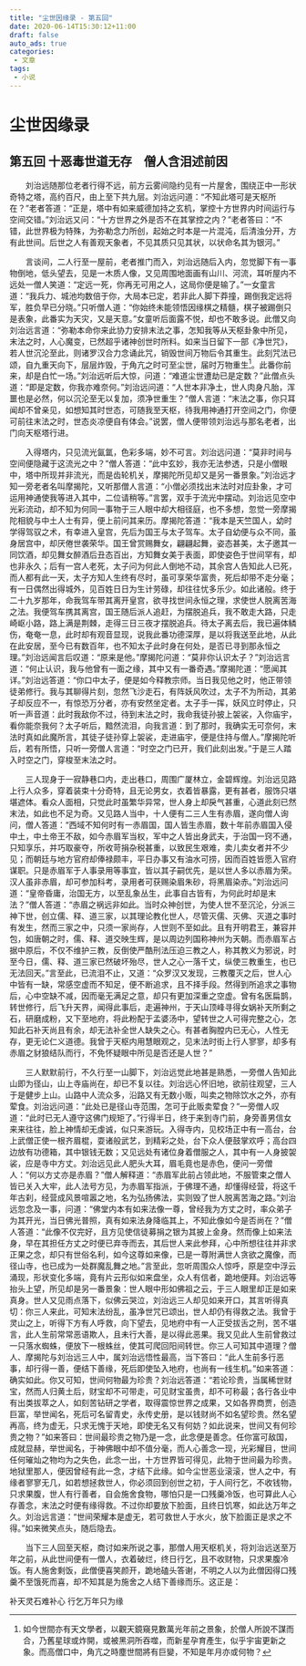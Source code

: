 ```yaml
---
title: "尘世因缘录 - 第五回"
date: 2020-06-14T15:30:12+11:00
draft: false
auto_ads: true
categories:
 - 文章
tags:
 - 小说
---
```

# 尘世因缘录

## 第五回 十恶毒世道无存　僧人含泪述前因

　　刘治远随那位老者行得不远，前方云雾间隐约见有一片屋舍，围绕正中一形状奇特之塔，高约百尺，由上至下共九层。刘治远问道：“不知此塔可是天枢所在？”老者答道：“正是，塔中有如来威德加持之玄机，掌控十方世界内时间运行与空间交错。”刘治远又问：“十方世界之外是否不在其掌控之内？”老者答曰：“不错，此世界极为特殊，为弥勒念力所创，起始之时本是一片混沌，后清浊分开，方有此世间。后世之人有善观天象者，不见其质只见其状，以状命名其为银河。”

　　言谈间，二人行至一屋前，老者推门而入，刘治远随后入内，忽觉脚下有一事物倒地，低头望去，见是一木质人像，又见周围地面画有山川、河流，耳听屋内不远处一僧人笑道：“定远一死，你再无可用之人，这局你便是输了。”一女童言道：“我兵力、城池均数倍于你，大局本已定，若非此人脚下莽撞，踢倒我定远将军，胜负早已分晓。”只听僧人道：“你始终未能领悟因缘棋之精髓，棋子被踢倒只是表象，此番实为天灾，又是天意。”女童听后面露不悦，却也不敢多说。此僧又向刘治远言道：“弥勒本命你来此协力安排末法之事，怎知我等从天枢卦象中所见，末法之时，人心魔变，已然超乎诸神创世时所料。如来当日留下一部《净世咒》，若人世沉沦至此，则诸罗汉合力念诵此咒，销毁世间万物后令其重生。此刻咒法已颂，自九重天向下，层层炸毁，于角亢之时可至尘世，届时万物重生[^1]。此番你前来，却是白忙一场。”刘治远听后大惊，问道：“难道尘世遭劫已是定数？”此僧点头道：“即是定数，你我亦难奈何。”刘治远问道：“人世本非净土，世人肉身凡胎，浑噩也是必然，何以沉沦至无以复加，须净世重生？”僧人言道：“末法之事，你只耳闻却不曾亲见，如想知其时世态，可随我至天枢，待我用神通打开空间之门，你便可前往末法之时，世态炎凉便自有体会。”说罢，僧人便带领刘治远与那名老者，出门向天枢塔行进。

　　入得塔内，只见流光氤氲，色彩多端，妙不可言。刘治远问道：“莫非时间与空间便隐藏于这流光之中？”僧人答道：“此中玄妙，我亦无法参透，只是小僧眼中，塔中所现并非流光，而是齿轮机关，摩揭陀所见却又是另一番景象。”刘治远才知一旁老者名叫摩揭陀，又听那僧人言道：“小僧必须找出末法时对应卦象，才可运用神通使我等进入其中，二位请稍等。”言罢，双手于流光中摆动。刘治远见空中光彩流动，却不知为何同一事物于三人眼中却大相径庭，也不多想，忽觉一旁摩揭陀相貌与中土人士有异，便上前问其来历。摩揭陀答道：“我本是天竺国人，幼时学得驾驭之术，有幸进入皇宫，先后为国王与太子驾车。太子自幼便与众不同，虽身居宫中，却厌倦世袭荣华。国王曾赏赐舞女，翩翩起舞，姿态甚美，太子邀其一同饮酒，却见舞女醉酒后丑态百出，方知舞女美于表面，即使姿色于世间罕有，却也非永久；后有一宫人老死，太子问为何此人倒地不动，其余宫人告知此人已死，而人都有此一天，太子方知人生终有尽时，虽可享荣华富贵，死后却带不走分毫；有一日偶然出得城外，见百姓日日为生计劳碌，却往往忧多乐少。如此诸般。终于二十九岁那年，命我驾车带其离开皇宫，欲寻找世间永恒之理，求使世人脱离苦海之法。我便驾车携其离宫，国王随后派人追赶，为摆脱追兵，我不敢走大路，只走崎岖小路，路上满是荆棘，走得三日三夜才摆脱追兵。待太子离去后，我已遍体鳞伤，奄奄一息，此时却有观音显现，说我此番功德深厚，是以将我送至此地，从此在此安居，至今已有数百年，也不知太子此时身在何处，是否已寻到那永恒之理。”刘治远闻言后叹道：“原来是他。”摩揭陀问道：“莫非你认识太子？”刘治远言道：“何止认识，我与他曾有一面之缘，其中又有一番奇遇。”摩揭陀道：“愿闻其详。”刘治远答道：“你口中太子，便是如今释教宗师。当日我见他之时，他正带领徒弟修行。我与其聊得片刻，忽然飞沙走石，有阵妖风吹过，太子不为所动，其弟子却反应不一，有惊恐万分者，亦有安然坐定者。太子手一挥，妖风立时停止，只听一声音道：此时我敌你不过，待到末法之时，我命我徒孙披上袈裟，入你庙宇，看你能奈我何？太子听后，黯然流泪，向我言道：到了那时，我确实无可奈何，末法时真如此魔所言，其徒子徒孙穿上袈裟，走进庙宇，便是住持与僧人。”摩揭陀听后，若有所悟，只听一旁僧人言道：“时空之门已开，我们此刻出发。”于是三人踏入时空之门，穿梭至末法之时。

　　三人现身于一寂静巷口内，走出巷口，周围广厦林立，金碧辉煌。刘治远见路上行人众多，穿着装束十分奇特，且无论男女，衣着皆暴露，更有甚者，服饰只堪堪遮体。看众人面相，只觉此时虽繁华异常，世人身上却戾气甚重，心道此刻已然末法，如此也不足为奇。又见路人当中，十人便有二三人生有赤眉，遂向僧人询问，僧人答道：“西域不知何时有一赤眉国，国人皆生赤眉，数十年前赤眉国入侵中土，中土帝王不敌，如今赤眉军当权，军中之人皆出身武夫，于治国一窍不通，只知享乐，并巧取豪夺，所收苛捐杂税甚重，以致民生艰难，卖儿卖女者并不少见；而朝廷与地方官府却俸禄颇丰，平日办事又有油水可捞，因而百姓皆愿入官府谋职。只是赤眉军于人事录用等事宜，皆以其子嗣优先，是以世人多以赤眉为荣。汉人虽非赤眉，却可参加科考，录用者可获赐染眉朱砂，将黑眉染赤。”刘治远问道：“皇帝昏庸，治国无方，以至乱象丛生，此事自古皆有，为何此时却是末法？”僧人答道：“赤眉之祸远非如此。当时众神创世，为使人世不至沉沦，分派三神下世，创立儒、释、道三家，以其理论教化世人，尽管灭儒、灭佛、灭道之事时有发生，然而三家之中，只须一家尚存，人世则不至如此。且有开明君王，兼容并包，如唐朝之时，儒、释、道交映生辉，是以周边列国称神州为天朝。而赤眉军占据中原后，不仅不维护三教，反倒使严酷刑法压迫三教之人，称其教义为邪说，时至今日，儒、释、道三家已然破坏殆尽，世人之心一落千丈，纵使三教重生，也已无法回天。”言至此，已流泪不止，又道：“众罗汉又发现，三教覆灭之后，世人心中皆有一缺，常感空虚而不知足，便不断追求，且不择手段。然得到所追求之事物后，心中空缺不减，因而毫无满足之意，却只有更加深重之空虚。曾有名医扁鹊，转世修行，后飞升天界，闻得此事后，走遍神州，于天山顶峰寻得女娲补天所剩之石，研磨成粉，又下至地府，将此粉配于孟婆汤中，望转世之人可得完整之心，怎知此石补天尚且有余，却无法补全世人缺失之心。有甚者胸膛内已无心，人性无存，更无论仁义道德。我曾于天枢内用慧眼观之，见末法时街上行人寥寥，却多有赤眉之豺狼结队而行，不免怀疑眼中所见是否还是人世？”

　　三人默默前行，不久行至一山脚下，刘治远觉此地甚是熟悉，一旁僧人告知此山即为径山，山上寺庙尚在，却已不复以往。刘治远心怀旧地，欲前往观望，三人于是健步上山。山路中人流众多，沿路又有无数小贩，叫卖之物除饮水之外，亦有荤食。刘治远问道：“此处已是径山寺范围，怎可于此贩卖荤食？”一旁僧人叹道：“此时已无人遵守这佛门规矩了。”行得半日，终于来到寺门前，身旁善男信女来来往往，脸上神情却无虔诚，似只来游玩。入得寺内，见校场正中有一高台，台上武僧正使一根齐眉棍，耍诸般武艺，到精彩之处，台下众人便鼓掌欢呼；高台四边放有功德箱，其中银钱无数；又见远处有诸位身着僧服之人，其中有一人身披袈裟，应是寺中方丈。刘治远见此人肥头大耳，眉毛竟也是赤色，便问一旁僧人：“何以方丈亦是赤眉？”僧人解释道：“赤眉军此前占领此地，不服管束之僧人皆已关入大牢，此人法号方见，为赤眉军指派，于佛理不通，却懂得经营，将这千年古刹，经营成风景喧嚣之地，名为弘扬佛法，实则毁了世人脱离苦海之路。”刘治远忽念及一事，问道：“佛堂内本有如来法像一尊，曾经我为方丈之时，率众弟子为其开光，当日佛光普照，真有如来法身降临其上，不知此像如今是否尚在？”僧人答道：“此像不仅完好，且方见使信徒募捐之银为其披上金身。然而像上如来法身，早在其担任方丈之时便已弃寺而去，其后世人来此参拜，心中所想往往并非求正果之念，却只有世俗名利，如今这尊如来像，已是一尊附满世人贪欲之魔像，而径山寺，也已成为一处群魔乱舞之地。”言至此，忽听周围众人惊呼，原是空中浮云涌现，形状变化多端，竟有片云形似如来盘坐，众人有信者，跪地便拜。刘治远等抬头上望，所见却是另一番景象：世人眼中形如佛祖之云，于三人眼里却正是如来真身。世人又见雨点落下，似佛云哭泣，刘治远三人却见如来开口，其言听得真切：你三人来此，可知末法纷乱，虽净世咒已颂出，世人却仍有得救之法。我曾于灵山之上，听得下方有人呼救，向下望去，见地府中有一人正受拔舌之刑，苦不堪言，此人生前常常恶语欺人，且未行大善，是以得此恶果。我又见此人生前曾救过一只落水蜘蛛，便放下一根蛛丝，使其可爬回阳间转世。你三人可知其中道理？僧人、摩揭陀与刘治远三人中，属刘治远悟性最高，当下答曰：“此人生前多行恶事，却行得一善，便结下善缘，死后即使坠入地府，也尚有一线生机。”如来答道：确实如此。你又可知，世间何物最为珍贵？刘治远答道：“若论珍贵，当属稀世财宝，然而人归黄土后，财宝却不可带走，可见财宝虽贵，却不可称最；各行各业中有出类拔萃之人，如刻苦钻研之学者，取得震惊世界之成果，又如各界商贾，创造巨富，举世闻名，死后可名留青史，永传史册，是以钱财尚不如名望珍贵。然名望再高，终为虚无，只求无愧于天地，即使无名又有何妨？如此说来，世间又有何珍贵之物？”如来答曰：世间最珍贵之物乃是一念，此念便是善念。任你富可敌国，成就显赫，举世闻名，于神佛眼中却不值分毫，而人心善念一现，光彩耀目，世间任何璀灿之物均为之失色，此念一出，十方世界皆可得见，此物于世间最为珍贵。地狱里那人，便因曾经有此一念，才结下此缘。如今尘世恶业滚滚，世人之中，有缘者寥寥无几，如若想拯救世人，你必须回到创世之初，于人间行乞，不收钱物，只求果腹，世人有行善者，自会施舍食物，哪怕只是一口残羹冷饭，也可算此人心存善念，末法之时便有缘得救。不过你却要放下脸面，且终日饥寒，如此达万年之久。刘治远言道：“世间荣耀本是虚无，若可救世人于水火，放下脸面正是求之不得。”如来微笑点头，随后隐去。

　　当下三人回至天枢，商讨如来所说之事，那僧人用天枢机关，将刘治远送至万年之前，从此世间便有一僧人，衣着破烂，终日行乞，且不收财物，只求果腹冷饭。有人施舍剩饭，此僧便喜笑颜开，跪地磕头答谢，不明之人以为此僧因得口残羹不至饿死而喜，却不知其是为施舍之人结下善缘而乐。这正是：

补天灵石难补心
行乞万年只为缘

[^1]: 如今世間亦有天文學者，以觀天鏡窺見數萬光年前之景象，於僧人所說不謀而合，乃舊星球或炸開，或被黑洞所吞噬，而新星孕育產生，似乎宇宙更新之象。而高僧口中，角亢之時塵世間將有巨變，不知是年月亦或何物？